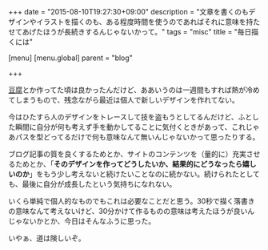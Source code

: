 +++
date = "2015-08-10T19:27:30+09:00"
description = "文章を書くのもデザインやイラストを描くのも、ある程度時間を使うのであればそれに意味を持たせてあげたほうが長続きするんじゃないかって。"
tags = "misc"
title = "毎日描くには"

[menu]
  [menu.global]
    parent = "blog"

+++

[豆腐](/blog/cool-tofu/)とか作ってた頃は良かったんだけど、ああいうのは一週間もすれば熱が冷めてしまうもので、残念ながら最近は個人で新しいデザインを作れてない。

今はひたすら人のデザインをトレースして技を盗もうとしてるんだけど、ふとした瞬間に自分が何も考えず手を動かしてることに気付くときがあって、これじゃあパスを型どってるだけで何も意味なんて無いんじゃないかって思ったりする。

ブログ記事の質を良くするためとか、サイトのコンテンツを（量的に）充実させるためとか、「**そのデザインを作ってどうしたいか、結果的にどうなったら嬉しいのか**」をもう少し考えないと続けたいことなのに続かない。続けられたとしても、最後に自分が成長したという気持ちになれない。

いくら単純で個人的なものでもこれは必要なことだと思う。30秒で描く落書きの意味なんて考えないけど、30分かけて作るものの意味は考えたほうが良いんじゃないかとか、今日はそんなふうに思った。

いやぁ、道は険しいぞ。
